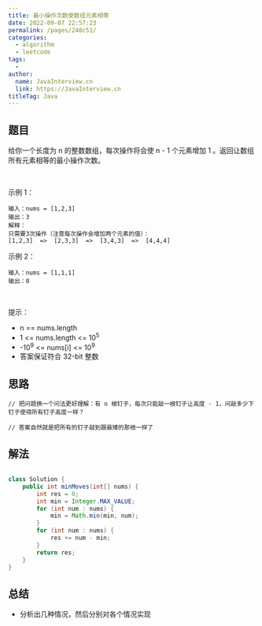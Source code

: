 ```yaml
---
title: 最小操作次数使数组元素相等
date: 2022-09-07 22:57:23
permalink: /pages/248c51/
categories:
  - algorithm
  - leetcode
tags:
  - 
author: 
  name: JavaInterview.cn
  link: https://JavaInterview.cn
titleTag: Java
---
```


## 题目

给你一个长度为 n 的整数数组，每次操作将会使 n - 1 个元素增加 1 。返回让数组所有元素相等的最小操作次数。

 

示例 1：

    输入：nums = [1,2,3]
    输出：3
    解释：
    只需要3次操作（注意每次操作会增加两个元素的值）：
    [1,2,3]  =>  [2,3,3]  =>  [3,4,3]  =>  [4,4,4]
示例 2：

    输入：nums = [1,1,1]
    输出：0
 

提示：

- n == nums.length
- 1 <= nums.length <= 10<sup>5</sup>
- -10<sup>9</sup> <= nums[i] <= 10<sup>9</sup>
- 答案保证符合 32-bit 整数


## 思路

    // 把问题换一个问法更好理解：有 n 根钉子，每次只能敲一根钉子让高度 - 1，问敲多少下钉子使得所有钉子高度一样？

    // 答案自然就是把所有的钉子敲到跟最矮的那根一样了   


## 解法
```java

class Solution {
    public int minMoves(int[] nums) {
        int res = 0;
        int min = Integer.MAX_VALUE;
        for (int num : nums) {
            min = Math.min(min, num);
        }
        for (int num : nums) {
            res += num - min;
        }
        return res;
    }
}
```

## 总结

- 分析出几种情况，然后分别对各个情况实现 
